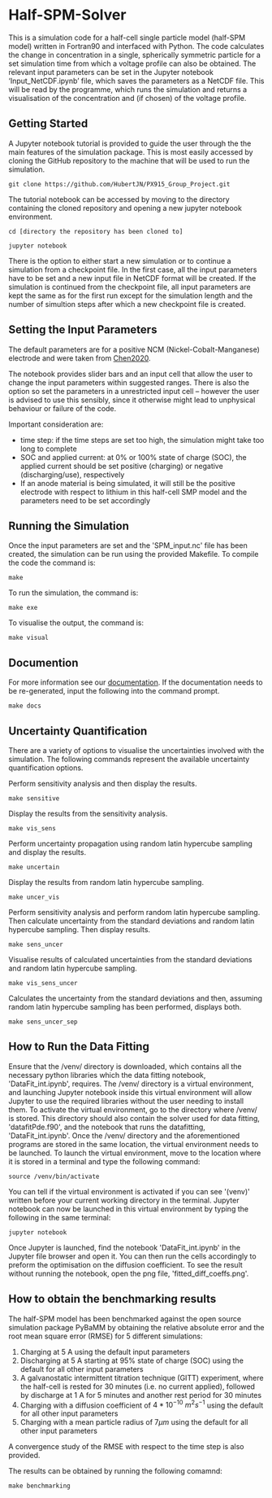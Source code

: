 # Half-SPM-Solver

This is a simulation code for a half-cell single particle model (half-SPM model) written in Fortran90 and interfaced with Python. The code calculates the change in concentration in a single, spherically symmetric particle for a set simulation time from which a voltage profile can also be obtained.
The relevant input parameters can be set in the Jupyter notebook ‘Input_NetCDF.ipynb’ file, which saves the parameters as a NetCDF file. This will be read by the programme, which runs the simulation and returns a visualisation of the concentration and (if chosen) of the voltage profile.

## Getting Started
A Jupyter notebook tutorial is provided to guide the user through the the main features of the simulation package. 
This is most easily accessed by cloning the GitHub repository to the machine that will be used to run the simulation.
<br>
```
git clone https://github.com/HubertJN/PX915_Group_Project.git
```

The tutorial notebook can be accessed by moving to the directory containing the cloned repository and opening a new jupyter notebook environment.
<br>
```
cd [directory the repository has been cloned to]
```
```
jupyter notebook
```
There is the option to either start a new simulation or to continue a simulation from a checkpoint file. In the first case, all the input parameters have to be set and a new input file in NetCDF format will be created. If the simulation is continued from the checkpoint file, all input parameters are kept the same as for the first run except for the simulation length and the number of simultion steps after which a new checkpoint file is created.

## Setting the Input Parameters
The default parameters are for a positive NCM (Nickel-Cobalt-Manganese) electrode and were taken from [Chen2020](https:/doi.org/10.1149/1945-7111/ab9050).

The notebook provides slider bars and an input cell that allow the user to change the input parameters within suggested ranges. There is also the option so set the parameters in a unrestricted input cell – however the user is advised to use this sensibly, since it otherwise might lead to unphysical behaviour or failure of the code.

Important consideration are:
- time step: if the time steps are set too high, the simulation might take too long to complete
- SOC and applied current: at 0% or 100% state of charge (SOC), the applied current should be set positive (charging) or negative (discharging/use), respectively
- If an anode material is being simulated, it will still be the positive electrode with respect to lithium in this half-cell SMP model and the parameters need to be set accordingly

## Running the Simulation
Once the input parameters are set and the 'SPM_input.nc' file has been created, the simulation can be run using the provided Makefile. 
To compile the code the command is:
<br>
```
make
```
To run the simulation, the command is:
<br>
```
make exe
```
To visualise the output, the command is:
<br>
```
make visual
```

## Documention
For more information see our [documentation](./docs.pdf).
If the documentation needs to be re-generated, input the following into the command prompt.
<br>
```
make docs
```

## Uncertainty Quantification
There are a variety of options to visualise the uncertainties involved with the simulation. The following commands represent the available uncertainty quantification options.

Perform sensitivity analysis and then display the results.
<br>
```
make sensitive
```

Display the results from the sensitivity analysis.
<br>
```
make vis_sens
```

Perform uncertainty propagation using random latin hypercube sampling and display the results.
<br>
```
make uncertain
```

Display the results from random latin hypercube sampling.
<br>
```
make uncer_vis
```

Perform sensitivity analysis and perform random latin hypercube sampling. Then calculate uncertainty from the standard deviations and random latin hypercube sampling. Then display results.
<br>
```
make sens_uncer
```

Visualise results of calculated uncertainties from the standard deviations and random latin hypercube sampling.
<br>
```
make vis_sens_uncer
```

Calculates the uncertainty from the standard deviations and then, assuming random latin hypercube sampling has been performed, displays both.
<br>
```
make sens_uncer_sep
```
## How to Run the Data Fitting
Ensure that the /venv/ directory is downloaded, which contains all the necessary python libraries which the data fitting notebook, 'DataFit_int.ipynb', requires. The /venv/ directory is a virtual environment, and launching Jupyter notebook inside this virtual environment will allow Jupyter to use the required libraries without the user needing to install them. To activate the virtual environment, go to the directory where /venv/ is stored. This directory should also contain the solver used for data fitting, 'datafitPde.f90', and the notebook that runs the datafitting, 'DataFit_int.ipynb'. Once the /venv/ directory and the aforementioned programs are stored in the same location, the virtual environment needs to be launched. To launch the virtual environment, move to the location where it is stored in a terminal and type the following command:
<br>
```
source /venv/bin/activate
```
You can tell if the virtual environment is activated if you can see '(venv)' written before your current working directory in the terminal. Jupyter notebook can now be launched in this virtual environment by typing the following in the same terminal:
<br>
```
jupyter notebook
```
Once Jupyter is launched, find the notebook 'DataFit_int.ipynb' in the Jupyter file browser and open it. You can then run the cells accordingly to preform the optimisation on the diffusion coefficient.
To see the result without running the notebook, open the png file, 'fitted_diff_coeffs.png'.

## How to obtain the benchmarking results
The half-SPM model has been benchmarked against the open source simulation package PyBaMM by obtaining the relative absolute error and the root mean square error (RMSE) for 5 different simulations:

1. Charging at 5 A using the default input parameters
2. Discharging at 5 A starting at 95% state of charge (SOC) using the default for all other input parameters
3. A galvanostatic intermittent titration technique (GITT) experiment, where the half-cell is rested for 30 minutes (i.e. no current applied), followed by discharge at 1 A for 5 minutes and another rest period for 30 minutes
4. Charging with a diffusion coefficient of $4*10^{-10} \ m^2 s^{-1}$ using the default for all other input parameters
5. Charging with a mean particle radius of $7 \mu m$ using the default for all other input parameters

A convergence study of the RMSE with respect to the time step is also provided.

The results can be obtained by running the following comamnd:

```
make benchmarking
```